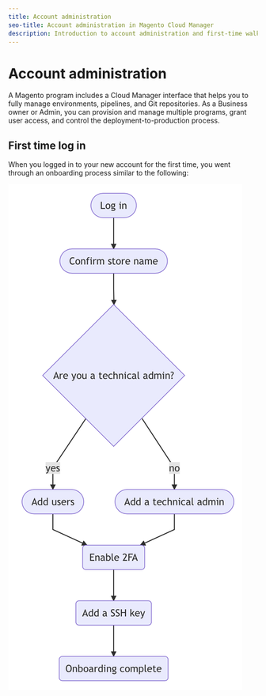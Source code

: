 ```yaml
---
title: Account administration
seo-title: Account administration in Magento Cloud Manager
description: Introduction to account administration and first-time walk through.
---
```


# Account administration

A Magento program includes a Cloud Manager interface that helps you to fully manage environments, pipelines, and Git repositories. As a Business owner or Admin, you can provision and manage multiple programs, grant user access, and control the deployment-to-production process.

## First time log in

When you logged in to your new account for the first time, you went through an onboarding process similar to the following:

![onboarding](../../assets/flow-onboarding.png "Login flow")
